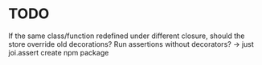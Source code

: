 # TODO

If the same class/function redefined under different closure, should the store override old decorations?
Run assertions without decorators? -> just joi.assert
create npm package
